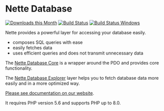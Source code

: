 Nette Database
==============

[![Downloads this Month](https://img.shields.io/packagist/dm/nette/database.svg)](https://packagist.org/packages/nette/database)
[![Build Status](https://travis-ci.org/nette/database.svg?branch=v2.4)](https://travis-ci.org/nette/database)
[![Build Status Windows](https://ci.appveyor.com/api/projects/status/github/nette/database?branch=v2.4&svg=true)](https://ci.appveyor.com/project/dg/database/branch/v2.4)

Nette provides a powerful layer for accessing your database easily.

- composes SQL queries with ease
- easily fetches data
- uses efficient queries and does not transmit unnecessary data

The [Nette Database Core](https://doc.nette.org/database-core) is a wrapper around the PDO and provides core functionality.

The [Nette Database Explorer](https://doc.nette.org/database-explorer) layer helps you to fetch database data more easily and in a more optimized way.

[Please see documentation on our website](https://doc.nette.org/database).

It requires PHP version 5.6 and supports PHP up to 8.0.
